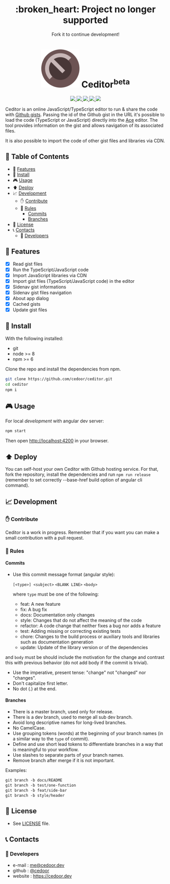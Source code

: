 <p align="center">
    <h1 align="center">
         :broken_heart: Project no longer supported
    </h1>
    <p align="center">Fork it to continue development!</p>
</p>

<h1 align="center" title="Ceditor">
  <img width="120" alt="Ceditor logo" src="https://github.com/cedoor/ceditor/blob/master/resources/icon.png">
  Ceditor<sup>beta</sup>
</h1>

<p align="center">
  <a href="https://ceditor.cedoor.dev">
  	<img src="https://img.shields.io/badge/Ceditor-TS%2FJS%20online%20editor-green.svg">
  </a>
  <a href="https://david-dm.org/cedoor/ceditor">
  	<img src="https://img.shields.io/david/cedoor/ceditor.svg">
  </a>
  <a href="https://david-dm.org/cedoor/ceditor">
  	<img src="https://img.shields.io/david/dev/cedoor/ceditor.svg">
  </a>
  <a href="https://github.com/cedoor/ceditor/releases/latest">
    <img src="https://img.shields.io/github/release/cedoor/ceditor.svg">
  </a>
  <a href="LICENSE">
  	<img src="https://img.shields.io/github/license/cedoor/ceditor.svg?style=flat-square">
  </a>
</p>
  
Ceditor is an online JavaScript/TypeScript editor to run & share the code with [Github gists](https://gist.github.com). Passing the id of the Github gist in the URL it's possible to load the code (TypeScript or JavaScript) directly into the [Ace](https://ace.c9.io/) editor. The tool provides information on the gist and allows navigation of its associated files.

It is also possible to import the code of other gist files and libraries via CDN.

## :paperclip: Table of Contents
- :rocket: [Features](#rocket-features)
- :hammer: [Install](#hammer-install)
- :video_game: [Usage](#video_game-usage)
- :arrow_up: [Deploy](#arrow_up-deploy)
- :chart_with_upwards_trend: [Development](#chart_with_upwards_trend-development)
  - :raised_hand: [Contribute](#raised_hand-contribute)
  - :scroll: [Rules](#scroll-rules)
    - [Commits](#commits)
    - [Branches](#branches)
- :page_facing_up: [License](#page_facing_up-license)
- :telephone_receiver: [Contacts](#telephone_receiver-contacts)
  - :boy: [Developers](#boy-developers)

## :rocket: Features

- [x] Read gist files
- [x] Run the TypeScript/JavaScript code
- [x] Import JavaScript libraries via CDN
- [x] Import gist files (TypeScript/JavaScript code) in the editor
- [x] Sidenav gist informations
- [x] Sidenav gist files navigation
- [x] About app dialog
- [x] Cached gists
- [x] Update gist files

## :hammer: Install

With the following installed:
- git
- node >= 8
- npm >= 6

Clone the repo and install the dependencies from npm.

```bash
git clone https://github.com/cedoor/ceditor.git
cd ceditor
npm i
```

## :video_game: Usage

For local *development* with angular dev server:

```bash
npm start
```

Then open [http://localhost:4200](http://localhost:4200) in your browser.

## :arrow_up: Deploy

You can self-host your own Ceditor with Github hosting service. For that, fork the repository, install the dependencies and run `npm run release` (remember to set correctly --base-href build option of angular cli command).

## :chart_with_upwards_trend: Development

### :raised_hand: Contribute

Ceditor is a work in progress. Remember that if you want you can make a small contribution with a pull request.

### :scroll: Rules

#### Commits

* Use this commit message format (angular style):  

    `[<type>] <subject>`
    `<BLANK LINE>`
    `<body>`

    where `type` must be one of the following:

    - feat: A new feature
    - fix: A bug fix
    - docs: Documentation only changes
    - style: Changes that do not affect the meaning of the code
    - refactor: A code change that neither fixes a bug nor adds a feature
    - test: Adding missing or correcting existing tests
    - chore: Changes to the build process or auxiliary tools and libraries such as documentation generation
    - update: Update of the library version or of the dependencies

and `body` must be should include the motivation for the change and contrast this with previous behavior (do not add body if the commit is trivial). 

* Use the imperative, present tense: "change" not "changed" nor "changes".
* Don't capitalize first letter.
* No dot (.) at the end.

#### Branches

* There is a master branch, used only for release.
* There is a dev branch, used to merge all sub dev branch.
* Avoid long descriptive names for long-lived branches.
* No CamelCase.
* Use grouping tokens (words) at the beginning of your branch names (in a similar way to the `type` of commit).
* Define and use short lead tokens to differentiate branches in a way that is meaningful to your workflow.
* Use slashes to separate parts of your branch names.
* Remove branch after merge if it is not important.

Examples:
    
    git branch -b docs/README
    git branch -b test/one-function
    git branch -b feat/side-bar
    git branch -b style/header

## :page_facing_up: License
* See [LICENSE](https://github.com/cedoor/ceditor/blob/master/LICENSE) file.

## :telephone_receiver: Contacts
### :boy: Developers
* e-mail : me@cedoor.dev
* github : [@cedoor](https://github.com/cedoor)
* website : https://cedoor.dev
